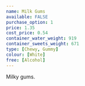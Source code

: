 ```yaml
---
name: Milk Gums
available: FALSE
purchase_option: 1
price: 1.35
cost_price: 0.54
container_water_weight: 919
container_sweets_weight: 671
type: [Chewy, Gummy]
colour: [White]
free: [Alcohol]
---
```

Milky gums.